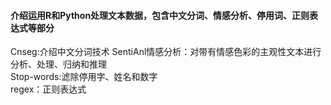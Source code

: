 #### 介绍运用R和Python处理文本数据，包含中文分词、情感分析、停用词、正则表达式等部分

Cnseg:介绍中文分词技术
SentiAnl情感分析：对带有情感色彩的主观性文本进行分析、处理、归纳和推理   
Stop-words:滤除停用字、姓名和数字  
regex：正则表达式    

